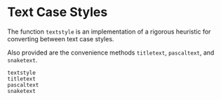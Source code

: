 # Text Case Styles

The function `textstyle` is an implementation of
a rigorous heuristic for converting between text case styles.

Also provided are the convenience methods `titletext`, `pascaltext`, and `snaketext`.

```@docs
textstyle
titletext
pascaltext
snaketext
```
